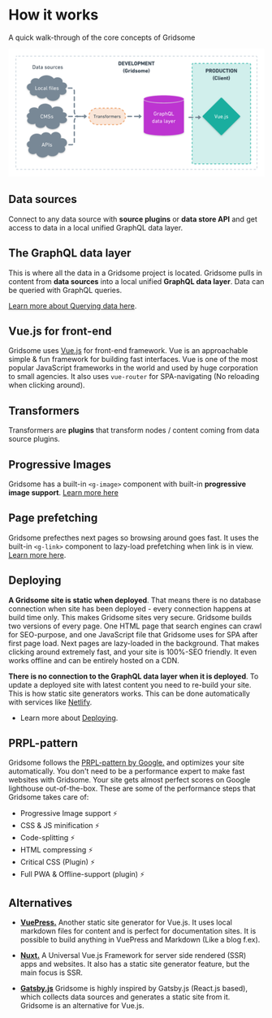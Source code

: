 # How it works
A quick walk-through of the core concepts of Gridsome

![Pre-rendering](./images/ssg-mode.png)

## Data sources
Connect to any data source with **source plugins** or **data store API** and get access to data in a local unified GraphQL data layer.


## The GraphQL data layer
This is where all the data in a Gridsome project is located. Gridsome pulls in content from **data sources** into a local unified **GraphQL data layer**. Data can be queried with GraphQL queries.

[Learn more about Querying data here](/docs/data-query-data).

## Vue.js for front-end
Gridsome uses [Vue.js](https://vuejs.org/) for front-end framework. Vue is an approachable simple & fun framework for building fast interfaces. Vue is one of the most popular JavaScript frameworks in the world and used by huge corporation to small agencies. It also uses `vue-router` for SPA-navigating (No reloading when clicking around).

## Transformers
Transformers are **plugins** that transform nodes / content coming from data source plugins.	

## Progressive Images
Gridsome has a built-in `<g-image>` component with built-in **progressive image support**.
[Learn more here](/docs/images)


## Page prefetching
Gridsome prefecthes next pages so browsing around goes fast. It uses the built-in `<g-link>` component to lazy-load prefetching when link is in view. [Learn more here](/docs/linking).


## Deploying

**A Gridsome site is static when deployed**. That means there is no database connection when site has been deployed - every connection happens at build time only. This makes Gridsome sites very secure. Gridsome builds two versions of every page. One HTML page that search engines can crawl for SEO-purpose, and one JavaScript file that Gridsome uses for SPA after first page load. Next pages are lazy-loaded in the background. That makes clicking around extremely fast, and your site is 100%-SEO friendly. It even works offline and can be entirely hosted on a CDN.

**There is no connection to the GraphQL data layer when it is deployed**. To update a deployed site with latest content you need to re-build your site. This is how static site generators works. This can be done automatically with services like [Netlify](https://netlify.com).

- Learn more about [Deploying](/docs/deployment).

## PRPL-pattern

Gridsome follows the [PRPL-pattern by Google.](https://developers.google.com/web/fundamentals/performance/prpl-pattern/) and optimizes your site automatically. You don't need to be a performance expert to make fast websites with Gridsome. Your site gets almost perfect scores on Google lighthouse out-of-the-box. These are some of the performance steps that Gridsome takes care of:

- Progressive Image support ⚡️ 
- CSS & JS minification ⚡️ 
- Code-splitting ⚡️ 
- HTML compressing ⚡️ 
- Critical CSS (Plugin) ⚡️ 
- Full PWA & Offline-support (plugin) ⚡️


## Alternatives

-	**[VuePress.](https://vuepress.vuejs.org/)** Another static site generator for Vue.js. It uses local markdown files for content and is perfect for documentation sites. It is possible to build anything in VuePress and Markdown (Like a blog f.ex).

-	**[Nuxt.](https://nuxtjs.org/)** A Universal Vue.js Framework for server side rendered (SSR) apps and websites. It also has a static site generator feature, but the main focus is SSR.

-	**[Gatsby.js](https://www.gatsbyjs.org/)**  Gridsome is highly inspired by Gatsby.js (React.js based), which collects data sources and generates a static site from it. Gridsome is an alternative for Vue.js.
